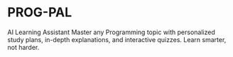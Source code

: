 # PROG-PAL
AI Learning Assistant Master any Programming topic with personalized study plans, in-depth explanations, and interactive quizzes. Learn smarter, not harder.
